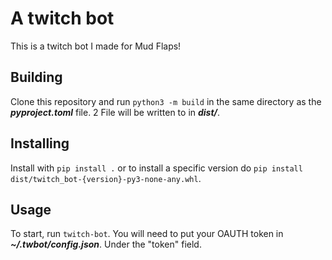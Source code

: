 # A twitch bot

This is a twitch bot I made for Mud Flaps!

## Building

Clone this repository and run `python3 -m build` in the same directory as the ***pyproject.toml*** file. 2 File will be written to in ***dist/***.

## Installing

Install with `pip install .` or to install a specific version do `pip install dist/twitch_bot-{version}-py3-none-any.whl`.

## Usage

To start, run `twitch-bot`. You will need to put your OAUTH token in ***~/.twbot/config.json***. Under the "token" field.
